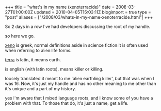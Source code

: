 +++
title = "what's in my name (xenoterracide)"
date = 2008-03-27T01:00:00Z
updated = 2010-04-05T15:03:11Z
blogimport = true 
type = "post"
aliases = ["/2008/03/whats-in-my-name-xenoterracide.html"]
+++

So 2 days in a row I've had developers discussing the root of my handle.

so here we go.

[xeno][xeno] is greek, normal definitions aside in science fiction it is often used when referring to
alien life forms.

[terra][terra] is latin, it means earth.

is english (with latin roots), means killer or killing.

loosely translated it meant to me 'alien earthling killer', but that was when I was 16. Now, it's just my handle and
has no other meaning to me other than it's unique and a part of my history.

yes I'm aware that I mixed language roots, and I know some of you have a problem with that. To those that do, it's just
a name, get a life.

[xeno]: http://www.answers.com/xeno-&r=67
[terra]: http://www.answers.com/terra-?cat=technology&y=0&x=0
[cide]: http://www.answers.com/-cide?cat=health&y=0&x=0
